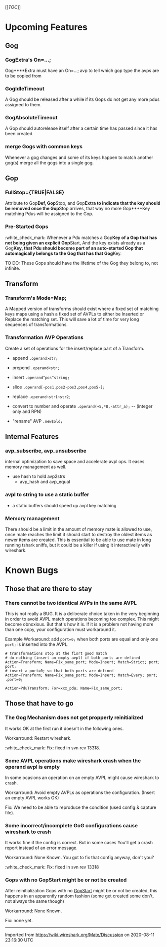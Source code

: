 [[_TOC_]]

# Upcoming Features

## Gog

### GogExtra's On=...;

Gog****Extra must have an On=...; avp to tell which gop type the avps are to be copied from

### GogIdleTimeout

A Gog should be released after a while if its Gops do not get any more pdus assigned to them.

### GogAbsoluteTimeout

A Gop should autorelease itself after a certain time has passed since it has been created.

### merge Gogs with common keys

Whenever a gog changes and some of its keys happen to match another gog(s) merge all the gogs into a single gog.

## Gop

### FullStop={TRUE|FALSE}

Attribute to Gop****Def, Gop****Stop, and Gop****Extra to indicate that the key should be removed once the Gop****Stop arrives, that way no more Gop****Key matching Pdus will be assigned to the Gop.

### Pre-Started Gops

:white\_check\_mark: Whenever a Pdu matches a Gop****Key of a Gop that has not being given an explicit Gop****Start, And the key exists already as a Gog****Key, that Pdu should become part of an auto-started Gop that automagically belongs to the Gog that has that Gog****Key.

TO DO: These Gops should have the lifetime of the Gog they belong to, not infinite.

## Transform

### Transform's Mode=Map;

A Mapped version of transforms should exist where a fixed set of matching keys maps using a hash a fixed set of AVPLs to either be Inserted or Replace the matching set. This will save a lot of time for very long sequences of transformations.

### Transformation AVP Operations

Create a set of operations for the insert/replace part of a Transform.

  - append `.operand>str;`

  - prepend `.operand<str;`

  - insert `.operand^pos^string;`

  - slice `.operand[-pos1,pos2-pos3,pos4,pos5-];`

  - replace `.operand~str1~str2;`

  - convert to number and operate `.operand(+5,*8,-attr_a);` -- (integer only and RPN)

  - "rename" AVP `.new$old;`

## Internal Features

### avp\_subscribe, avp\_unsubscribe

internal optimization to save space and accelerate avpl ops. It eases memory management as well.

  - use hash to hold avp2strs
      - avp\_hash and avp\_equal

### avpl to string to use a static buffer

  - a static buffers should speed up avpl key matching

### Memory management

There should be a limit in the amount of memory mate is allowed to use, once mate reaches the limit it should start to destroy the oldest items as newer items are created. This is essential to be able to use mate in long running tshark sniffs, but it could be a killer if using it interactivelly with wireshark.

# Known Bugs

## Those that are there to stay

### There cannot be two identical AVPs in the same AVPL

This is not really a BUG. It is a deliberate choice taken in the very beginning in order to avoid AVPL match operations becoming too complex. This might become obnoxious. But that's how it is. If it is a problem not having more than one copy, your configuration must workaround it.

Example Workaround: add `port=0;` when both ports are equal and only one `port;` is inserted into the AVPL.

    # transformations stop at the fisrt good match
    # do nothing (insert an empty avpl) if both ports are defined  
    Action=Transform; Name=Fix_same_port; Mode=Insert; Match=Strict; port; port;
    # insert a port=0; so that both ports are defined  
    Action=Transform; Name=Fix_same_port; Mode=Insert; Match=Every; port; .port=0;
    
    Action=PduTransform; For=xxx_pdu; Name=Fix_same_port;

## Those that have to go

### The Gog Mechanism does not get propperly reinitialized

It works OK at the first run it doesn't in the following ones.

Workarround: Restart wireshark.

:white\_check\_mark: Fix: fixed in svn rev 13318.

### Some AVPL operations make wireshark crash when the operand avpl is empty

In some ocasions an operation on an empty AVPL might cause wireshark to crash.

Workarround: Avoid empty AVPLs as operations the configuration. (Insert an empty AVPL works OK)

Fix: We need to be able to reproduce the condition (used config & capture file).

### Some incorrect/incomplete GoG configurations cause wireshark to crash

It works fine if the config is correct. But in some cases You'll get a crash report instead of an error message.

Workarround: None Known. You got to fix that config anyway, don't you?

:white\_check\_mark: Fix: fixed in svn rev 13318

### Gops with no GopStart might be or not be created

After reinitialization Gops with no [GopStart](/GopStart) might be or not be created, this happens in an apparently random fashion (some get created some don't, not always the same though)

Workarround: None Known.

Fix: none yet.

---

Imported from https://wiki.wireshark.org/Mate/Discussion on 2020-08-11 23:16:30 UTC
